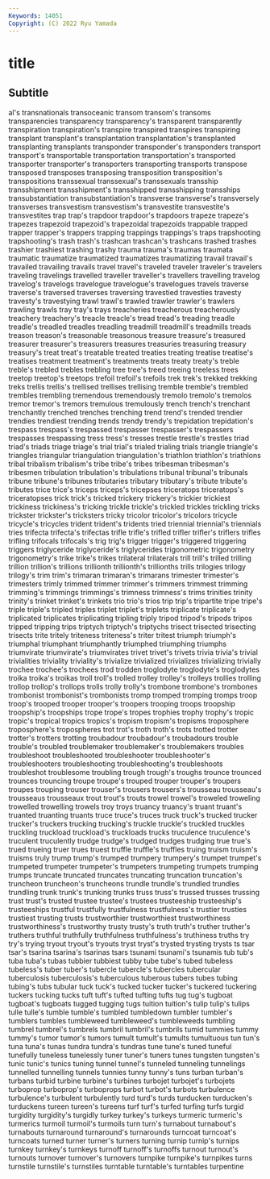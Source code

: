 ```yaml
---
Keywords: 14051
Copyright: (C) 2022 Ryu Yamada
---
```



# title

## Subtitle
al's
transnationals transoceanic transom transom's transoms transparencies transparency transparency's transparent transparently
transpiration transpiration's transpire transpired transpires transpiring transplant transplant's transplantation transplantation's
transplanted transplanting transplants transponder transponder's transponders transport transport's transportable transportation
transportation's transported transporter transporter's transporters transporting transports transpose transposed transposes
transposing transposition transposition's transpositions transsexual transsexual's transsexuals transship transshipment transshipment's
transshipped transshipping transships transubstantiation transubstantiation's transverse transverse's transversely transverses transvestism
transvestism's transvestite transvestite's transvestites trap trap's trapdoor trapdoor's trapdoors trapeze
trapeze's trapezes trapezoid trapezoid's trapezoidal trapezoids trappable trapped trapper trapper's
trappers trapping trappings trappings's traps trapshooting trapshooting's trash trash's trashcan
trashcan's trashcans trashed trashes trashier trashiest trashing trashy trauma trauma's
traumas traumata traumatic traumatize traumatized traumatizes traumatizing travail travail's travailed
travailing travails travel travel's traveled traveler traveler's travelers traveling travelings
travelled traveller traveller's travellers travelling travelog travelog's travelogs travelogue travelogue's
travelogues travels traverse traverse's traversed traverses traversing travestied travesties travesty
travesty's travestying trawl trawl's trawled trawler trawler's trawlers trawling trawls
tray tray's trays treacheries treacherous treacherously treachery treachery's treacle treacle's
tread tread's treading treadle treadle's treadled treadles treadling treadmill treadmill's
treadmills treads treason treason's treasonable treasonous treasure treasure's treasured treasurer
treasurer's treasurers treasures treasuries treasuring treasury treasury's treat treat's treatable
treated treaties treating treatise treatise's treatises treatment treatment's treatments treats
treaty treaty's treble treble's trebled trebles trebling tree tree's treed
treeing treeless trees treetop treetop's treetops trefoil trefoil's trefoils trek
trek's trekked trekking treks trellis trellis's trellised trellises trellising tremble
tremble's trembled trembles trembling tremendous tremendously tremolo tremolo's tremolos tremor
tremor's tremors tremulous tremulously trench trench's trenchant trenchantly trenched trenches
trenching trend trend's trended trendier trendies trendiest trending trends trendy
trendy's trepidation trepidation's trespass trespass's trespassed trespasser trespasser's trespassers trespasses
trespassing tress tress's tresses trestle trestle's trestles triad triad's triads
triage triage's trial trial's trialed trialing trials triangle triangle's triangles
triangular triangulation triangulation's triathlon triathlon's triathlons tribal tribalism tribalism's tribe
tribe's tribes tribesman tribesman's tribesmen tribulation tribulation's tribulations tribunal tribunal's
tribunals tribune tribune's tribunes tributaries tributary tributary's tribute tribute's tributes
trice trice's triceps triceps's tricepses triceratops triceratops's triceratopses trick trick's
tricked trickery trickery's trickier trickiest trickiness trickiness's tricking trickle trickle's
trickled trickles trickling tricks trickster trickster's tricksters tricky tricolor tricolor's
tricolors tricycle tricycle's tricycles trident trident's tridents tried triennial triennial's
triennials tries trifecta trifecta's trifectas trifle trifle's trifled trifler trifler's
triflers trifles trifling trifocals trifocals's trig trig's trigger trigger's triggered
triggering triggers triglyceride triglyceride's triglycerides trigonometric trigonometry trigonometry's trike trike's
trikes trilateral trilaterals trill trill's trilled trilling trillion trillion's trillions
trillionth trillionth's trillionths trills trilogies trilogy trilogy's trim trim's trimaran
trimaran's trimarans trimester trimester's trimesters trimly trimmed trimmer trimmer's trimmers
trimmest trimming trimming's trimmings trimmings's trimness trimness's trims trinities trinity
trinity's trinket trinket's trinkets trio trio's trios trip trip's tripartite
tripe tripe's triple triple's tripled triples triplet triplet's triplets triplicate
triplicate's triplicated triplicates triplicating tripling triply tripod tripod's tripods tripos
tripped tripping trips triptych triptych's triptychs trisect trisected trisecting trisects
trite tritely triteness triteness's triter tritest triumph triumph's triumphal triumphant
triumphantly triumphed triumphing triumphs triumvirate triumvirate's triumvirates trivet trivet's trivets
trivia trivia's trivial trivialities triviality triviality's trivialize trivialized trivializes trivializing
trivially trochee trochee's trochees trod trodden troglodyte troglodyte's troglodytes troika
troika's troikas troll troll's trolled trolley trolley's trolleys trollies trolling
trollop trollop's trollops trolls trolly trolly's trombone trombone's trombones trombonist
trombonist's trombonists tromp tromped tromping tromps troop troop's trooped trooper
trooper's troopers trooping troops troopship troopship's troopships trope trope's tropes
trophies trophy trophy's tropic tropic's tropical tropics tropics's tropism tropism's
tropisms troposphere troposphere's tropospheres trot trot's troth troth's trots trotted
trotter trotter's trotters trotting troubadour troubadour's troubadours trouble trouble's troubled
troublemaker troublemaker's troublemakers troubles troubleshoot troubleshooted troubleshooter troubleshooter's troubleshooters troubleshooting
troubleshooting's troubleshoots troubleshot troublesome troubling trough trough's troughs trounce trounced
trounces trouncing troupe troupe's trouped trouper trouper's troupers troupes trouping
trouser trouser's trousers trousers's trousseau trousseau's trousseaus trousseaux trout trout's
trouts trowel trowel's troweled troweling trowelled trowelling trowels troy troys
truancy truancy's truant truant's truanted truanting truants truce truce's truces
truck truck's trucked trucker trucker's truckers trucking trucking's truckle truckle's
truckled truckles truckling truckload truckload's truckloads trucks truculence truculence's truculent
truculently trudge trudge's trudged trudges trudging true true's trued trueing
truer trues truest truffle truffle's truffles truing truism truism's truisms
truly trump trump's trumped trumpery trumpery's trumpet trumpet's trumpeted trumpeter
trumpeter's trumpeters trumpeting trumpets trumping trumps truncate truncated truncates truncating
truncation truncation's truncheon truncheon's truncheons trundle trundle's trundled trundles trundling
trunk trunk's trunking trunks truss truss's trussed trusses trussing trust
trust's trusted trustee trustee's trustees trusteeship trusteeship's trusteeships trustful trustfully
trustfulness trustfulness's trustier trusties trustiest trusting trusts trustworthier trustworthiest trustworthiness
trustworthiness's trustworthy trusty trusty's truth truth's truther truther's truthers truthful
truthfully truthfulness truthfulness's truthiness truths try try's trying tryout tryout's
tryouts tryst tryst's trysted trysting trysts ts tsar tsar's tsarina
tsarina's tsarinas tsars tsunami tsunami's tsunamis tub tub's tuba tuba's
tubas tubbier tubbiest tubby tube tube's tubed tubeless tubeless's tuber
tuber's tubercle tubercle's tubercles tubercular tuberculosis tuberculosis's tuberculous tuberous tubers
tubes tubing tubing's tubs tubular tuck tuck's tucked tucker tucker's
tuckered tuckering tuckers tucking tucks tuft tuft's tufted tufting tufts
tug tug's tugboat tugboat's tugboats tugged tugging tugs tuition tuition's
tulip tulip's tulips tulle tulle's tumble tumble's tumbled tumbledown tumbler
tumbler's tumblers tumbles tumbleweed tumbleweed's tumbleweeds tumbling tumbrel tumbrel's tumbrels
tumbril tumbril's tumbrils tumid tummies tummy tummy's tumor tumor's tumors
tumult tumult's tumults tumultuous tun tun's tuna tuna's tunas tundra
tundra's tundras tune tune's tuned tuneful tunefully tuneless tunelessly tuner
tuner's tuners tunes tungsten tungsten's tunic tunic's tunics tuning tunnel
tunnel's tunneled tunneling tunnelings tunnelled tunnelling tunnels tunnies tunny tunny's
tuns turban turban's turbans turbid turbine turbine's turbines turbojet turbojet's
turbojets turboprop turboprop's turboprops turbot turbot's turbots turbulence turbulence's turbulent
turbulently turd turd's turds turducken turducken's turduckens tureen tureen's tureens
turf turf's turfed turfing turfs turgid turgidity turgidity's turgidly turkey
turkey's turkeys turmeric turmeric's turmerics turmoil turmoil's turmoils turn turn's
turnabout turnabout's turnabouts turnaround turnaround's turnarounds turncoat turncoat's turncoats turned
turner turner's turners turning turnip turnip's turnips turnkey turnkey's turnkeys
turnoff turnoff's turnoffs turnout turnout's turnouts turnover turnover's turnovers turnpike
turnpike's turnpikes turns turnstile turnstile's turnstiles turntable turntable's turntables turpentine
